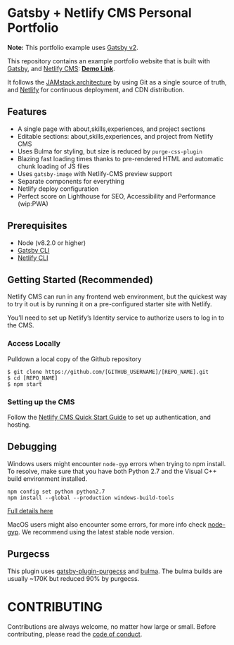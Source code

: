 # Gatsby + Netlify CMS Personal Portfolio

**Note:** This portfolio example uses [Gatsby v2](https://www.gatsbyjs.org/blog/2018-09-17-gatsby-v2/).

This repository contains an example portfolio website that is built with [Gatsby](https://www.gatsbyjs.org/), and [Netlify CMS](https://www.netlifycms.org): **[Demo Link](https://emersonargueta.com/)**.

It follows the [JAMstack architecture](https://jamstack.org) by using Git as a single source of truth, and [Netlify](https://www.netlify.com) for continuous deployment, and CDN distribution.

## Features

- A single page with about,skills,experiences, and project sections
- Editable sections: about,skills,experiences, and project from Netlify CMS
- Uses Bulma for styling, but size is reduced by `purge-css-plugin`
- Blazing fast loading times thanks to pre-rendered HTML and automatic chunk loading of JS files
- Uses `gatsby-image` with Netlify-CMS preview support
- Separate components for everything
- Netlify deploy configuration
- Perfect score on Lighthouse for SEO, Accessibility and Performance (wip:PWA)

## Prerequisites

- Node (v8.2.0 or higher)
- [Gatsby CLI](https://www.gatsbyjs.org/docs/)
- [Netlify CLI](https://github.com/netlify/cli)

## Getting Started (Recommended)

Netlify CMS can run in any frontend web environment, but the quickest way to try it out is by running it on a pre-configured starter site with Netlify. 

You’ll need to set up Netlify’s Identity service to authorize users to log in to the CMS.

### Access Locally

Pulldown a local copy of the Github repository
```
$ git clone https://github.com/[GITHUB_USERNAME]/[REPO_NAME].git
$ cd [REPO_NAME]
$ npm start
```


### Setting up the CMS

Follow the [Netlify CMS Quick Start Guide](https://www.netlifycms.org/docs/quick-start/#authentication) to set up authentication, and hosting.

## Debugging

Windows users might encounter `node-gyp` errors when trying to npm install.
To resolve, make sure that you have both Python 2.7 and the Visual C++ build environment installed.

```
npm config set python python2.7
npm install --global --production windows-build-tools
```

[Full details here](https://www.npmjs.com/package/node-gyp 'NPM node-gyp page')

MacOS users might also encounter some errors, for more info check [node-gyp](https://github.com/nodejs/node-gyp). We recommend using the latest stable node version.

## Purgecss

This plugin uses [gatsby-plugin-purgecss](https://www.gatsbyjs.org/packages/gatsby-plugin-purgecss/) and [bulma](https://bulma.io/). The bulma builds are usually ~170K but reduced 90% by purgecss.

# CONTRIBUTING

Contributions are always welcome, no matter how large or small. Before contributing,
please read the [code of conduct](CODE_OF_CONDUCT.md).
